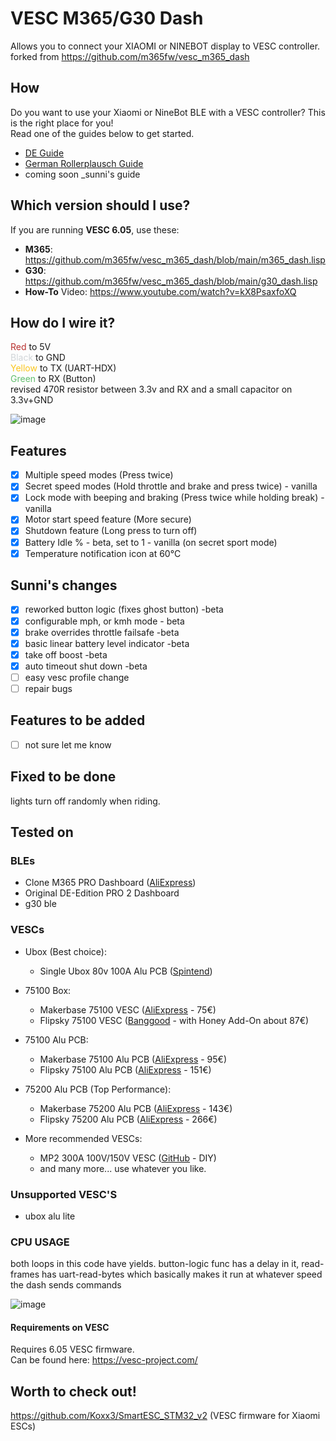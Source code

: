 # VESC M365/G30 Dash
Allows you to connect your XIAOMI or NINEBOT display to VESC controller.
forked from https://github.com/m365fw/vesc_m365_dash 
## How 
Do you want to use your Xiaomi or NineBot BLE with a VESC controller? This is the right place for you! \
Read one of the guides below to get started.

- [DE Guide](/guide/DE.md)
- [German Rollerplausch Guide](https://rollerplausch.com/threads/vesc-controller-einbau-1s-pro2-g30.6032/)
- coming soon _sunni's guide

## Which version should I use?

If you are running **VESC 6.05**, use these:
- **M365**: https://github.com/m365fw/vesc_m365_dash/blob/main/m365_dash.lisp
- **G30**: https://github.com/m365fw/vesc_m365_dash/blob/main/g30_dash.lisp
- **How-To** Video: https://www.youtube.com/watch?v=kX8PsaxfoXQ

## How do I wire it?
<span style="color:rgb(184, 49, 47);">Red </span>to 5V \
<span style="color:rgb(209, 213, 216);">Black </span>to GND \
<span style="color:rgb(250, 197, 28);">Yellow </span>to TX (UART-HDX) \
<span style="color:rgb(97, 189, 109);">Green </span>to RX (Button) \
revised 470R resistor between 3.3v and RX and a small capacitor on 3.3v+GND

![image](https://github.com/user-attachments/assets/2fabf637-1208-42c0-b92d-d7dedeaddf67)


## Features
- [x] Multiple speed modes (Press twice) 
- [x] Secret speed modes (Hold throttle and brake and press twice) - vanilla
- [x] Lock mode with beeping and braking (Press twice while holding break) -vanilla
- [x] Motor start speed feature (More secure) 
- [x] Shutdown feature (Long press to turn off) 
- [x] Battery Idle % - beta, set to 1 - vanilla (on secret sport mode) 
- [x] Temperature notification icon at 60°C 
## Sunni's changes
- [x] reworked button logic (fixes ghost button) -beta
- [x] configurable mph, or kmh mode - beta
- [x] brake overrides throttle failsafe -beta
- [x] basic linear battery level indicator -beta
- [x] take off boost -beta
- [x] auto timeout shut down -beta
- [ ] easy vesc profile change
- [ ] repair bugs
## Features to be added
- [ ] not sure let me know

## Fixed to be done
lights turn off randomly when riding.

## Tested on

### BLEs
- Clone M365 PRO Dashboard ([AliExpress](https://s.click.aliexpress.com/e/_9JHFDN))
- Original DE-Edition PRO 2 Dashboard
- g30 ble

### VESCs
- Ubox (Best choice):
    - Single Ubox 80v 100A Alu PCB ([Spintend](https://spintend.com/collections/diy-electric-skateboard-parts/products/single-ubox-aluminum-controller-80v-100a-based-on-vesc?ref=1zuna))
- 75100 Box:
    - Makerbase 75100 VESC ([AliExpress](https://s.click.aliexpress.com/e/_DmJxqxr) - 75€)
    - Flipsky 75100 VESC ([Banggood](https://banggood.onelink.me/zMT7/zmenvmm2) - with Honey Add-On about 87€)

- 75100 Alu PCB:
    - Makerbase 75100 Alu PCB ([AliExpress](https://s.click.aliexpress.com/e/_DE9TKAl) - 95€)
    - Flipsky 75100 Alu PCB ([AliExpress](https://s.click.aliexpress.com/e/_DEXNhX3) - 151€)

- 75200 Alu PCB (Top Performance):
    - Makerbase 75200 Alu PCB ([AliExpress](https://s.click.aliexpress.com/e/_Dk3ucKd) - 143€)
    - Flipsky 75200 Alu PCB ([AliExpress](https://s.click.aliexpress.com/e/_DkxlJbj) - 266€)

- More recommended VESCs:
    - MP2 300A 100V/150V VESC ([GitHub](https://github.com/badgineer/MP2-ESC) - DIY)
    - and many more... use whatever you like.
      
### Unsupported VESC'S     
- ubox alu lite

### CPU USAGE 

both loops in this code have yields. button-logic func has a delay in it,
read-frames has uart-read-bytes which basically makes it run at whatever speed the dash sends commands

![image](https://github.com/user-attachments/assets/8237ed5b-91e0-4885-ad24-25afcc3aca28)



#### Requirements on VESC
Requires 6.05 VESC firmware. \
Can be found here: https://vesc-project.com/

## Worth to check out!
https://github.com/Koxx3/SmartESC_STM32_v2 (VESC firmware for Xiaomi ESCs)
